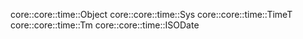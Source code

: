 core::core::time::Object
core::core::time::Sys
core::core::time::TimeT
core::core::time::Tm
core::core::time::ISODate